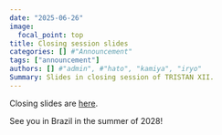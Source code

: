 ```yaml
---
date: "2025-06-26"
image:
  focal_point: top
title: Closing session slides
categories: [] #"Announcement"
tags: ["announcement"]
authors: [] #"admin", #"hato", "kamiya", "iryo"
Summary: Slides in closing session of TRISTAN XII.
---
```


Closing slides are [here](TRISTANXII_closing.pdf).

See you in Brazil in the summer of 2028!
